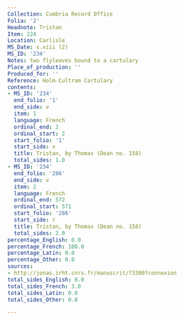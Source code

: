 ```yaml
---
Collection: Cumbria Record Office
Folia: '2'
Headnote: Tristan
Item: 224
Location: Carlisle
MS_Date: s.xiii (2)
MS_ID: '234'
Notes: two flyleaves bound to a cartulary
Place_of_production: ''
Produced_for: ''
Reference: Holm Cultram Cartulary
contents:
- MS_ID: '234'
  end_folio: '1'
  end_side: v
  item: 1
  language: French
  ordinal_end: 2
  ordinal_start: 2
  start_folio: '1'
  start_side: v
  title: Tristan, by Thomas (Dean no. 158)
  total_sides: 1.0
- MS_ID: '234'
  end_folio: '286'
  end_side: v
  item: 2
  language: French
  ordinal_end: 572
  ordinal_start: 571
  start_folio: '286'
  start_side: r
  title: Tristan, by Thomas (Dean no. 158)
  total_sides: 2.0
percentage_English: 0.0
percentage_French: 100.0
percentage_Latin: 0.0
percentage_Other: 0.0
sources:
- http://jonas.irht.cnrs.fr/manuscrit/73300?connexion
total_sides_English: 0.0
total_sides_French: 3.0
total_sides_Latin: 0.0
total_sides_Other: 0.0

---
```

